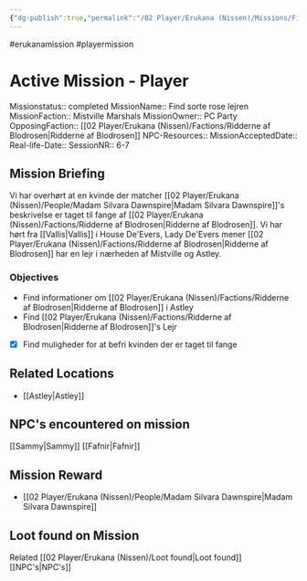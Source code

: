 ```yaml
---
{"dg-publish":true,"permalink":"/02 Player/Erukana (Nissen)/Missions/Find Sorte Rose Lejren/"}
---
```


#erukanamission #playermission

# Active Mission - Player 
Missionstatus:: completed
MissionName:: Find sorte rose lejren
MissionFaction:: Mistville Marshals
MissionOwner::  PC Party 
OpposingFaction:: [[02 Player/Erukana (Nissen)/Factions/Ridderne af Blodrosen\|Ridderne af Blodrosen]]
NPC-Resources:: 
MissionAcceptedDate:: 
Real-life-Date:: 
SessionNR:: 6-7

## Mission Briefing 
Vi har overhørt at en kvinde der matcher [[02 Player/Erukana (Nissen)/People/Madam Silvara Dawnspire\|Madam Silvara Dawnspire]]'s beskrivelse er taget til fange af [[02 Player/Erukana (Nissen)/Factions/Ridderne af Blodrosen\|Ridderne af Blodrosen]]. 
Vi har hørt fra [[Vallis\|Vallis]] i House De'Evers, Lady De'Evers mener [[02 Player/Erukana (Nissen)/Factions/Ridderne af Blodrosen\|Ridderne af Blodrosen]]  har en lejr i nærheden af Mistville og Astley.
### Objectives 
- Find informationer om [[02 Player/Erukana (Nissen)/Factions/Ridderne af Blodrosen\|Ridderne af Blodrosen]] i Astley 
- Find [[02 Player/Erukana (Nissen)/Factions/Ridderne af Blodrosen\|Ridderne af Blodrosen]]'s Lejr 
- [x] Find muligheder for at befri kvinden der er taget til fange 
## Related Locations 
- [[Astley\|Astley]]

## NPC's encountered on mission 
[[Sammy\|Sammy]]
[[Fafnir\|Fafnir]]


## Mission Reward 
- [[02 Player/Erukana (Nissen)/People/Madam Silvara Dawnspire\|Madam Silvara Dawnspire]] 

## Loot found on Mission 



Related 
[[02 Player/Erukana (Nissen)/Loot found\|Loot found]]
[[NPC's\|NPC's]]